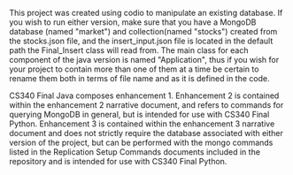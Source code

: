 This project was created using codio to manipulate an existing database. If you wish to run either version, make sure that you have a MongoDB database (named "market") and collection(named "stocks") created from the stocks.json file, and the insert_input.json file is located in the default path the Final_Insert class will read from. The main class for each component of the java version is named "Application", thus if you wish for your project to contain more than one of them at a time be certain to rename them both in terms of file name and as it is defined in the code.

CS340 Final Java composes enhancement 1. Enhancement 2 is contained within the enhancement 2 narrative document, and refers to commands for querying MongoDB in general, but is intended for use with CS340 Final Python. Enhancement 3 is contained within the enhancement 3 narrative document and does not strictly require the database associated with either version of the project, but can be performed with the mongo commands listed in the Replication Setup Commands documents included in the repository and is intended for use with CS340 Final Python.
